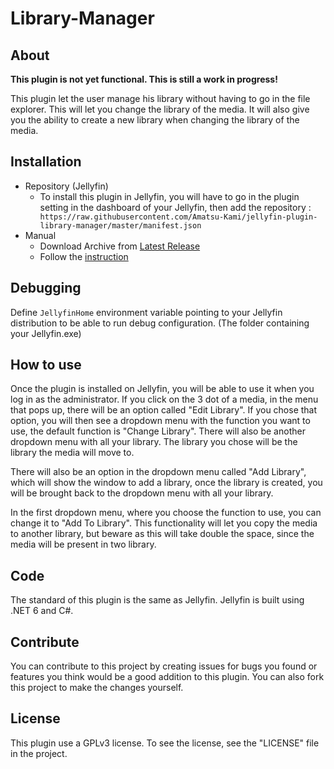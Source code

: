 # Library-Manager

## About

**This plugin is not yet functional. This is still a work in progress!**

This plugin let the user manage his library without having to go in the file explorer. This will let you change the library of the media. It will also give you the ability to create a new library when changing the library of the media.

## Installation

- Repository (Jellyfin)
  - To install this plugin in Jellyfin, you will have to go in the plugin setting in the dashboard of your Jellyfin, then add the repository : ``` https://raw.githubusercontent.com/Amatsu-Kami/jellyfin-plugin-library-manager/master/manifest.json```
- Manual
  - Download Archive from [Latest Release](https://github.com/Amatsu-Kami/jellyfin-plugin-library-manager/releases/latest)
  - Follow the [instruction](https://jellyfin.org/docs/general/server/plugins/index.html)

## Debugging

Define `JellyfinHome` environment variable pointing to your Jellyfin distribution to be able to run debug configuration. (The folder containing your Jellyfin.exe)

## How to use

Once the plugin is installed on Jellyfin, you will be able to use it when you log in as the administrator. If you click on the 3 dot of a media, in the menu that pops up, there will be an option called "Edit Library". If you chose that option, you will then see a dropdown menu with the function you want to use, the default function is "Change Library". There will also be another dropdown menu with all your library. The library you chose will be the library the media will move to.

There will also be an option in the dropdown menu called "Add Library", which will show the window to add a library, once the library is created, you will be brought back to the dropdown menu with all your library.

In the first dropdown menu, where you choose the function to use, you can change it to "Add To Library". This functionality will let you copy the media to another library, but beware as this will take double the space, since the media will be present in two library.

## Code

The standard of this plugin is the same as Jellyfin. Jellyfin is built using .NET 6 and C#.

## Contribute

You can contribute to this project by creating issues for bugs you found or features you think would be a good addition to this plugin. You can also fork this project to make the changes yourself.

## License

This plugin use a GPLv3 license. To see the license, see the "LICENSE" file in the project.

